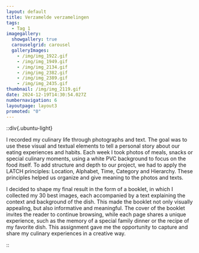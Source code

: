 ```yaml
---
layout: default
title: Verzamelde verzamelingen
tags:
  - Tag 1
imagegallery:
  showgallery: true
  carouselgrid: carousel
  galleryImages:
    - /img/img_1922.gif
    - /img/img_1949.gif
    - /img/img_2134.gif
    - /img/img_2382.gif
    - /img/img_2389.gif
    - /img/img_2435.gif
thumbnail: /img/img_2119.gif
date: 2024-12-19T14:30:54.027Z
numbernavigation: 6
layoutpage: layout3
promoted: "0"
---
```

<!--StartFragment-->

::div{.ubuntu-light}

I recorded my culinary life through photographs and text. The goal was to use these visual and textual elements to tell a personal story about our eating experiences and habits. Each week I took photos of meals, snacks or special culinary moments, using a white PVC background to focus on the food itself. To add structure and depth to our project, we had to apply the LATCH principles: Location, Alphabet, Time, Category and Hierarchy. These principles helped us organize and give meaning to the photos and texts.

I decided to shape my final result in the form of a booklet, in which I collected my 30 best images, each accompanied by a text explaining the context and background of the dish. This made the booklet not only visually appealing, but also informative and meaningful. The cover of the booklet invites the reader to continue browsing, while each page shares a unique experience, such as the memory of a special family dinner or the recipe of my favorite dish. This assignment gave me the opportunity to capture and share my culinary experiences in a creative way.

::

<!--EndFragment-->
